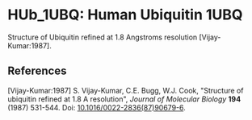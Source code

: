 # HUb_1UBQ: Human Ubiquitin 1UBQ

Structure of Ubiquitin refined at 1.8 Angstroms resolution [Vijay-Kumar:1987].

## References

[Vijay-Kumar:1987] S. Vijay-Kumar, C.E. Bugg, W.J. Cook, "Structure of ubiquitin
refined at 1.8 A resolution", _Journal of Molecular Biology_ **194** (1987)
531-544. Doi: [10.1016/0022-2836(87)90679-6](https://dx.doi.org/10.1016/0022-2836(87)90679-6).
